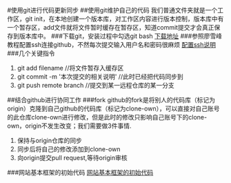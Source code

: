 #使用git进行代码更新同步
##使用git维护自己的代码
我们普通文件夹就是一个工作区，git init，在本地创建一个版本库，对工作区内容进行版本控制，版本库中有一个暂存区，add文件就将文件暂时缓存在暂存区，知道commit提交才会真正保存到版本库中。
###下载git，安装过程中勾选git bash
[下载地址](https://git-scm.com/downloads)
###参照廖雪峰教程配置ssh连接github，不然每次提交输入用户名和密码很麻烦
[配置ssh说明](http://www.liaoxuefeng.com/wiki/0013739516305929606dd18361248578c67b8067c8c017b000/001374385852170d9c7adf13c30429b9660d0eb689dd43a000)
###几个关键指令
1.  git add filename //将文件暂存入缓存区
2.  git commit -m '本次提交的相关说明' //此时已经把代码同步到
3.  git push remote branch //提交到某一远程仓库的某一分支

##结合github进行协同工作
###fork
github的fork是将别人的代码库（标记为origin）克隆到自己github的代码库（标记为clone-own），可以直接对自己账号的此仓库clone-own进行修改，但是此时的修改只影响自己账号下的clone-own，origin不发生改变；我们需要做3件事情. 
1. 保持与origin仓库的同步
2. 同步后将自己的修改添加到clone-own
3. 向origin提交pull request,等待origin审核

###网站基本框架的初始代码
[网站基本框架的初始代码](https://github.com/ccxysfh/managesys)
